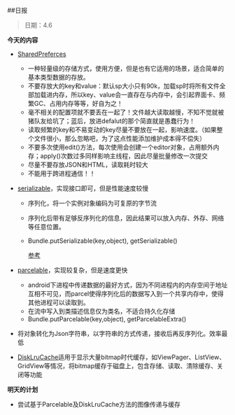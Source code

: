 ##日报
> 日期：4.6

**今天的内容**

* [SharedPreferces](http://www.jianshu.com/p/cd973c853d3d)
	* 一种轻量级的存储方式，使用方便，但是也有它适用的场景，适合简单的基本类型数据的存放。
	* 不要存放大的key和value：默认sp大小只有90k，加载sp时将所有文件全部加载进内存，所以key、value会一直存在与内存中，会引起界面卡、频繁GC、占用内存等等，好自为之！
	* 毫不相关的配置项就不要丢在一起了！文件越大读取越慢，不知不觉就被猪队友给坑了；蓝后，放进defalut的那个简直就是愚蠢行为！
	* 读取频繁的key和不易变动的key尽量不要放在一起，影响速度。（如果整个文件很小，那么忽略吧，为了这点性能添加维护成本得不偿失）
	* 不要多次使用edit()方法，每次使用会创建一个editor对象，占用额外内存；apply()次数过多同样影响主线程，因此尽量批量修改一次提交
	* 尽量不要存放JSON和HTML，读取耗时较大
	* 不能用于跨进程通信！！

* [serializable](http://www.jianshu.com/p/fcc59fb523b6)，实现接口即可，但是性能速度较慢
	* 序列化，将一个实例对象编码为可复原的字节流
	* 序列化后带有足够反序列化的信息，因此结果可以放入内存、外存、网络等任意位置。
	* Bundle.putSerializable(key,object), getSerializable()
	
		[参考](http://blog.csdn.net/dabian1987/article/details/7410417)
* [parcelable](http://www.jianshu.com/p/82e3090e00e0)，实现较复杂，但是速度更快
	* android下进程中传递数据的最好方式，因为不同进程内的内存空间于地址互相不可见，而parcel使得序列化后的数据写入到一个共享内存中，使得其他进程可以读取到。
	* 在流中写入到类描述信息仅为类名，不适合持久化存储
	* Bundle.putParcelable(key,object), getParcelableExtra()
	
* 将对象转化为Json字符串，以字符串的方式传递，接收后再反序列化。效率最低
* [DiskLruCache](http://www.codeceo.com/article/android-disklrucache.html)适用于显示大量bitmap时代缓存，如ViewPager、ListView、GridView等情况，将bitmap缓存于磁盘上，包含存储、读取、清除缓存、关闭等功能

**明天的计划**

* 尝试基于Parcelable及DiskLruCache方法的图像传递与缓存
	